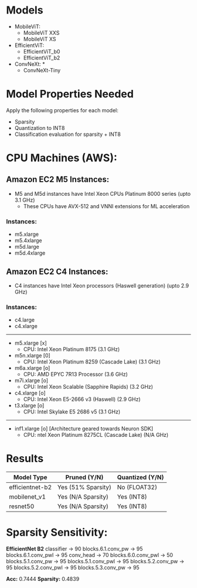 # Models

* MobileViT:
    * MobileViT XXS
    * MobileViT XS
* EfficientViT:
    * EfficientViT_b0
    * EfficientViT_b2
* ConvNeXt:
    *
    * ConvNeXt-Tiny

# Model Properties Needed

Apply the following properties for each model:
* Sparsity
* Quantization to INT8
* Classification evaluation for sparsity + INT8

# CPU Machines (AWS):

## Amazon EC2 M5 Instances:
* M5 and M5d instances have Intel Xeon CPUs Platinum 8000 series (upto 3.1 GHz)
    * These CPUs have AVX-512 and VNNI extensions for ML acceleration 

### Instances:
* m5.xlarge
* m5.4xlarge
* m5d.large
* m5d.4xlarge

## Amazon EC2 C4 Instances:
* C4 instances have Intel Xeon processors (Haswell generation) (upto 2.9 GHz)

### Instances:
* c4.large
* c4.xlarge

---------------
* m5.xlarge [x]
    * CPU: Intel Xeon Platinum 8175 (3.1 GHz)
* m5n.xlarge [0]
    * CPU: 	Intel Xeon Platinum 8259 (Cascade Lake) (3.1 GHz)
* m6a.xlarge [o]
    * CPU: 	AMD EPYC 7R13 Processor (3.6 GHz)
* m7i.xlarge [o]
    * CPU: Intel Xeon Scalable (Sapphire Rapids) (3.2 GHz)
* c4.xlarge [o]
    * CPU: Intel Xeon E5-2666 v3 (Haswell) (2.9 GHz)
* t3.xlarge [o]
    * CPU: Intel Skylake E5 2686 v5 (3.1 GHz)
---------------

* inf1.xlarge [o] [Architecture geared towards Neuron SDK]
    * CPU: ntel Xeon Platinum 8275CL (Cascade Lake) (N/A GHz)


# Results

| Model Type | Pruned (Y/N) | Quantized (Y/N) |
| ---------- | ------------ | --------------- |
| efficientnet-b2 | Yes (51% Sparsity) | No (FLOAT32) |
| mobilenet_v1 | Yes (N/A Sparsity) | Yes (INT8) |
| resnet50 | Yes (N/A Sparsity) | Yes (INT8) |


# Sparsity Sensitivity:

**EfficientNet B2**
classifier -> 90
blocks.6.1.conv_pw -> 95
blocks.6.1.conv_pwl -> 95
conv_head -> 70
blocks.6.0.conv_pwl -> 50
blocks.5.1.conv_pw -> 95
blocks.5.1.conv_pwl -> 95
blocks.5.2.conv_pw -> 95
blocks.5.2.conv_pwl -> 95
blocks.5.3.conv_pw -> 95

**Acc:** 0.7444
**Sparsity:** 0.4839